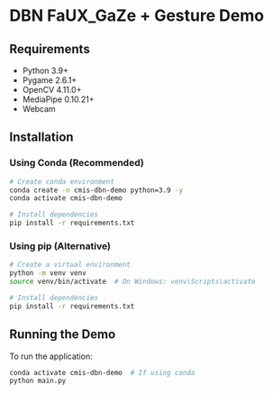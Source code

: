 # DBN FaUX_GaZe + Gesture Demo


## Requirements

- Python 3.9+
- Pygame 2.6.1+
- OpenCV 4.11.0+
- MediaPipe 0.10.21+
- Webcam

## Installation

### Using Conda (Recommended)

```bash
# Create conda environment
conda create -n cmis-dbn-demo python=3.9 -y
conda activate cmis-dbn-demo

# Install dependencies
pip install -r requirements.txt
```

### Using pip (Alternative)

```bash
# Create a virtual environment
python -m venv venv
source venv/bin/activate  # On Windows: venv\Scripts\activate

# Install dependencies
pip install -r requirements.txt
```

## Running the Demo

To run the application:

```bash
conda activate cmis-dbn-demo  # If using conda
python main.py
```
